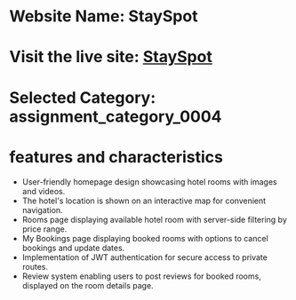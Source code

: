 # Website Name: StaySpot

# Visit the live site: [StaySpot](https://stay-spot-7d4c9.web.app)

# Selected Category:  assignment_category_0004

# features and characteristics
- User-friendly homepage design showcasing hotel rooms with images and videos.
- The hotel's location is shown on an interactive map for convenient navigation.
- Rooms page displaying available hotel room with server-side filtering by price range.
- My Bookings page displaying booked rooms with options to cancel bookings and update dates.
- Implementation of JWT authentication for secure access to private routes.
- Review system enabling users to post reviews for booked rooms, displayed on the room details page.
